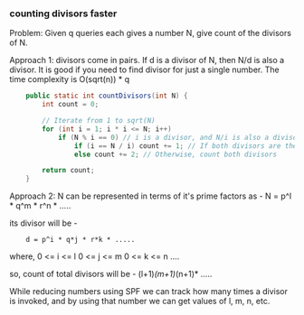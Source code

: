 ### counting divisors faster

Problem: Given q queries each gives a number N, give count of the divisors of N.

Approach 1: divisors come in pairs. If d is a divisor of N, then N/d is also a divisor. It is good if you need to find divisor for just a single number. The time complexity is O(sqrt(n)) * q
```java
    public static int countDivisors(int N) {
        int count = 0;

        // Iterate from 1 to sqrt(N)
        for (int i = 1; i * i <= N; i++)
            if (N % i == 0) // i is a divisor, and N/i is also a divisor
                if (i == N / i) count += 1; // If both divisors are the same, count only once
                else count += 2; // Otherwise, count both divisors

        return count;
    }
```

Approach 2:
N can be represented in terms of it's prime factors as -
        N = p^l * q^m * r^n * .....

its divisor will be -

        d = p^i * q*j * r*k * .....
where,
        0 <= i <= l
        0 <= j <= m
        0 <= k <= n ....

so, count of total divisors will be -
    (l+1)*(m+1)*(n+1)* .....

While reducing numbers using SPF we can track how many times a divisor is invoked, and by using that number we can get values of l, m, n, etc.
